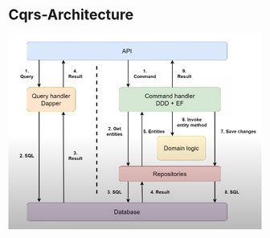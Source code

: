 # Cqrs-Architecture
 
![alt text](https://github.com/lorenzoMalutta/Cqrs-Architecture/blob/main/cqrs-abstraction.png)
